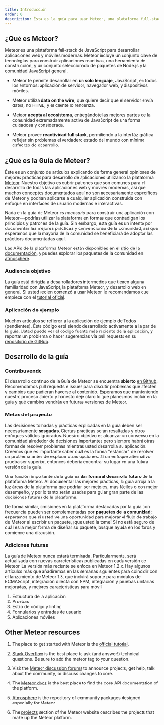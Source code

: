 ```yaml
---
title: Introducción
order: 0
description: Ésta es la guía para usar Meteor, una plataforma full-stack de JavaScript para desarrollar aplicaciones web y móviles modernas. Meteor incluye un conjunto clave de tecnologías para construir aplicaciones reactivas, una herramienta de construcción, y un conjunto seleccionado de paquetes de Node.js y la comunidad general de JavaScript.
---
```


<h2 id="what-is-meteor">¿Qué es Meteor?</h2>

Meteor es una plataforma full-stack de JavaScript para desarrollar aplicaciones web y móviles modernas. Meteor incluye un conjunto clave de tecnologías para construir aplicaciones reactivas, una herramienta de construcción, y un conjunto seleccionado de paquetes de Node.js y la comunidad JavaScript general.

- Meteor te permite desarrollar en **un solo lenguaje**, JavaScript, en todos los entornos: aplicación de servidor, navegador web, y dispositivos móviles.

- Meteor utiliza **data on the wire**, que quiere decir que el servidor envía datos, no HTML, y el cliente lo renderiza.

- Meteor **acepta al ecosistema**, entregándote las mejores partes de la comunidad extremadamente activa de JavaScript de una forma cuidadosa y considerada.

- Meteor provee **reactividad full stack**, permitiendo a la interfáz gráfica reflejar sin problemas el verdadero estado del mundo con mínimo esfuerzo de desarrollo.

<h2 id="what-is-it">¿Qué es la Guía de Meteor?</h2>

Éste es un conjunto de artículos explicando de forma general opiniones de mejores prácticas para desarrollo de aplicaciones utilizando la plataforma [Meteor](https://meteor.com). Nuestro objetivo es cubrir patrones que son comunes para el desarrollo de todas las aplicaciones web y móviles modernas, así que muchos conceptos documentados aquí no son necesariamente específicos de Meteor y podrían aplicarse a cualquier aplicación construida con enfoque en interfaces de usuario modernas e interactivas.

Nada en la guía de Meteor es *necesario* para construir una aplicación con Meteor---podrías utilizar la plataforma en formas que contradigan los principios y patrones de la guía. Sin embargo, esta guía es un intento por documentar las mejores prácticas y convenciones de la comunidad, así que esperamos que la mayoría de la comunidad se beneficiará de adoptar las prácticas documentadas aquí.

Las APIs de la plataforma Meteor están disponibles en el [sitio de la documentación](https://docs.meteor.com), y puedes explorar los paquetes de la comunidad en [atmosphere](https://atmospherejs.com).

<h3 id="audience">Audiencia objetivo</h3>

La guía está dirigida a desarrolladores intermedios que tienen alguna familiaridad con JavaScript, la plataforma Meteor, y desarrollo web en general. Si usted recien comenzó a usar Meteor, le recomendamos que empiece con el [tutorial oficial](https://www.meteor.com/tutorials/blaze/creating-an-app).

<h3 id="example-app">Aplicación de ejemplo</h3>

Muchos artículos se refieren a la aplicación de ejemplo de Todos (pendientes). Éste código está siendo desarrollado activamente a la par de la guía. Usted puede ver el código fuente más reciente de la aplicación, y reportar un problema o hacer sugerencias vía pull requests en su [repositorio de GitHub](https://github.com/meteor/todos).

<h2 id="guide-concepts">Desarrollo de la guía</h2>

<h3 id="contributing">Contribuyendo</h3>

El desarrollo continuo de la Guía de Meteor se encuentra **abierto** [en Github](https://github.com/meteor/guide). Recomendamos pull requests e issues para discutir problemas que afecten y cambios que pudieran hacerse al contenido. Esperamos que manteniendo nuestro proceso abierto y honesto deje claro lo que planeamos incluir en la guía y qué cambios vendrán en futuras versiones de Meteor.

<h3 id="goals">Metas del proyecto</h3>

Las decisiones tomadas y prácticas explicadas en la guía deben ser necesariamente **sesgadas**. Ciertas prácticas serán resaltadas y otros enfoques válidos ignorados. Nuestro objetivo es alcanzar un consenso en la comunidad alrededor de decisiones importantes pero siempre habrá otras formas de resolver problemas mientras usted desarrolla su aplicación. Creemos que es importante saber cuál es la forma "estándar" de resolver un problema antes de explorar otras opciones. Si un enfoque alternativo prueba ser superior, entonces debería encontrar su lugar en una futura versión de la guía.

Una función importante de la guía es **dar forma al desarrollo futuro** de la plataforma Meteor. Al documentar las mejores prácticas, la guía arroja a la luz áreas de la plataforma que podrían ser mejores, más fáciles o con mejor desempeño, y por lo tanto serán usadas para guiar gran parte de las decisiones futuras de la plataforma.

De forma similar, omisiones en la plataforma destacadas por la guía con frecuencia pueden ser complementadas por **paquetes de la comunidad**; esperamos que si usted ve una oportunidad para mejorar el flujo de trabajo de Meteor al escribir un paquete, ¡que usted la tome! Si no está seguro de cuál es la mejor forma de diseñar su paquete, busque ayuda en los foros y comience una discusión.

<h3 id="future">Adiciones futuras</h3>

La guía de Meteor nunca estará terminada. Particularmente, será actualizada con nuevas características publicadas en cada versión de Meteor. La versión más reciente se enfoca en Meteor 1.2.x. Hay algunos artículos más que añadiremos en las semanas siguientes para coincidir con el lanzamiento de Meteor 1.3, que incluirá soporte para módulos de ECMAScript, integración directa con NPM, integración y pruebas unitarias mejoradas, y mejores características para móvil:

1. Estructura de la aplicación
2. Pruebas
3. Estilo de código y linting
4. Formularios y entradas de usuario
5. Aplicaciones móviles

<h2 id="learning-more">Other Meteor resources</h2>

1. The place to get started with Meteor is the [official tutorial](https://www.meteor.com/tutorials/blaze/creating-an-app).

2. [Stack Overflow](http://stackoverflow.com/questions/tagged/meteor) is the best place to ask (and answer!) technical questions. Be sure to add the meteor tag to your question.

3. Visit the [Meteor discussion forums](https://forums.meteor.com) to announce projects, get help, talk about the community, or discuss changes to core.

4. The [Meteor docs](https://docs.meteor.com) is the best place to find the core API documentation of the platform.

5. [Atmosphere](https://atmospherejs.com) is the repository of community packages designed especially for Meteor.

6. The [projects](https://www.meteor.com/projects) section of the Meteor website describes the projects that make up the Meteor platform. 
